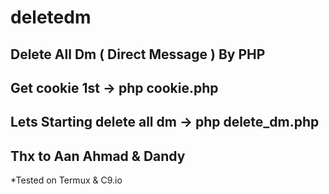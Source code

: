 # deletedm
Delete All Dm ( Direct Message ) By PHP
--------------
Get cookie 1st ->
php cookie.php
---------------
Lets Starting delete all dm ->
php delete_dm.php
---------------
Thx to Aan Ahmad & Dandy
---------------
*Tested on Termux & C9.io
